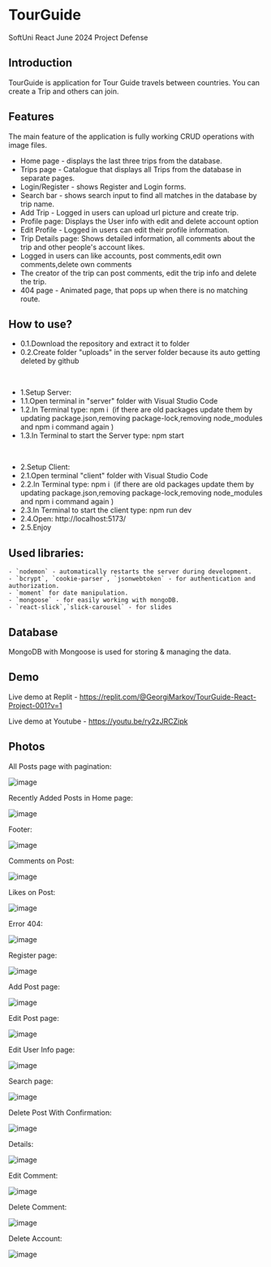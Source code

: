 # TourGuide
SoftUni React June 2024 Project Defense

## Introduction
TourGuide is application for Tour Guide travels between countries. You can create a Trip and others can join.

## Features
The main feature of the application is fully working CRUD operations with image files.

- Home page - displays the last three trips from the database.
- Trips page - Catalogue that displays all Trips from the database in separate pages.
- Login/Register - shows Register and Login forms.
- Search bar - shows search input to find all matches in the database by trip name.
- Add Trip - Logged in users can upload url picture and create trip.
- Profile page: Displays the User info with edit and delete account option
- Edit Profile - Logged in users can edit their profile information.
- Trip Details page: Shows detailed information, all comments about the trip and other people's account likes.
- Logged in users can like accounts, post comments,edit own comments,delete own comments 
- The creator of the trip can post comments, edit the trip info and delete the trip.
- 404 page - Animated page, that pops up when there is no matching route.

## How to use?
- 0.1.Download the repository and extract it to folder
- 0.2.Create folder "uploads" in the server folder because its auto getting deleted by github

<br />
  
- 1.Setup Server:
- 1.1.Open terminal in "server" folder with Visual Studio Code
- 1.2.In Terminal type: npm i 
(if there are old packages update them by updating package.json,removing package-lock,removing node_modules and npm i command again )
- 1.3.In Terminal to start the Server type: npm start

<br />
  
- 2.Setup Client:
- 2.1.Open terminal "client" folder with Visual Studio Code
- 2.2.In Terminal type: npm i 
(if there are old packages update them by updating package.json,removing package-lock,removing node_modules and npm i command again )
- 2.3.In Terminal to start the client type: npm run dev
- 2.4.Open: http://localhost:5173/
- 2.5.Enjoy

## Used libraries:
    - `nodemon` - automatically restarts the server during development.
    - `bcrypt`, `cookie-parser`, `jsonwebtoken` - for authentication and authorization.
    - `moment` for date manipulation.
    - `mongoose` - for easily working with mongoDB.
    - `react-slick`,`slick-carousel` - for slides

## Database

MongoDB with Mongoose is used for storing & managing the data.


## Demo
Live demo at Replit  - https://replit.com/@GeorgiMarkov/TourGuide-React-Project-001?v=1

Live demo at Youtube - https://youtu.be/ry2zJRCZipk

## Photos

All Posts page with pagination:

![image](Images/All%20Trips.png) 

Recently Added Posts in Home page:

![image](Images/Home%20Recent%20-%20last%203%20added%20trips.png) 

Footer:

![image](Images/footer.png) 

Comments on Post:

![image](Images/Likes.png) 


Likes on Post:

![image](Images/Likes.png) 

Error 404:

![image](Images/404.jpg) 

Register page:

![image](Images/register.png) 


Add Post page:

![image](Images/Add%20Trip.png) 


Edit Post page:

![image](Images/Edit%20Trip.png) 


Edit User Info page:

![image](Images/Edit%20Profile.png) 

Search page:

![image](Images/Search.png) 

Delete Post With Confirmation:

![image](Images/Delete%20Trip.png) 

Details:

![image](Images/Likes.png) 

Edit Comment:

![image](Images/Edit%20Comment.png)

Delete Comment:

![image](Images/Delete%20Comment.png)

Delete Account:

![image](Images/Delete%20Profile.png)